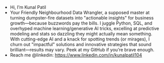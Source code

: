 - Hi, I’m Kunal Patil
- Your Friendly Neighbourhood Data Wrangler, a supposed master at turning dumpster-fire datasets into "actionable insights" for business growth—because buzzwords pay the bills. I juggle Python, SQL, and overhyped machine learning/generative AI tricks, excelling at predictive modeling and stats so dazzling they might actually mean something. With cutting-edge AI and a knack for spotting trends (or mirages), I churn out "impactful" solutions and innovative strategies that sound brilliant—results may vary. Peek at my GitHub if you’re brave enough.
- Reach me @linkedin:  https://www.linkedin.com/in/kunalpatil104 

<!---
Kunnalpatil/Kunnalpatil is a ✨ special ✨ repository because its `README.md` (this file) appears on your GitHub profile.
You can click the Preview link to take a look at your changes.
--->
